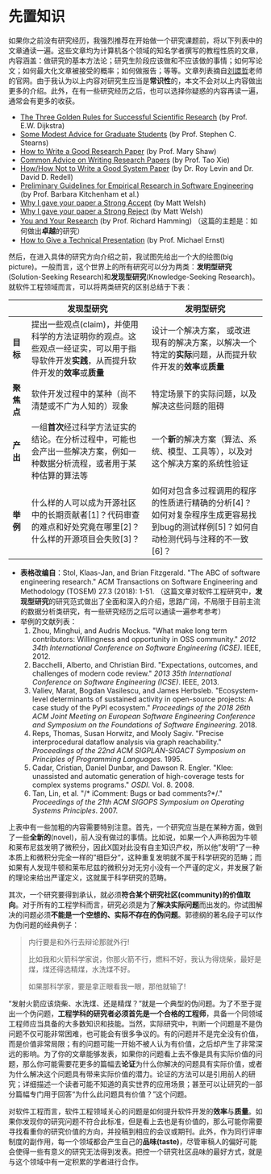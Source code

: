 # 先置知识

如果你之前没有研究经历，我强烈推荐在开始做一个研究课题前，将以下列表中的文章通读一遍。这些文章均为计算机各个领域的知名学者撰写的教程性质的文章，内容涵盖：做研究的基本方法论；研究生阶段应该做和不应该做的事情；如何写论文；如何最大化文章被接受的概率；如何做报告；等等。文章列表摘自[刘譞哲](liuxuanzhe.com)老师的官网。由于我认为以上内容对研究生应当是**常识性**的，本文不会对以上内容做出更多的介绍。此外，在有一些研究经历之后，也可以选择你疑惑的内容再读一遍，通常会有更多的收获。

* [The Three Golden Rules for Successful Scientific Research](http://www.cs.utexas.edu/~EWD/ewd06xx/EWD637.PDF) (by Prof. E.W. Dijkstra)
* [Some Modest Advice for Graduate Students](https://stearnslab.yale.edu/modest-advice) (by Prof. Stephen C. Stearns)
* [How to Write a Good Research Paper](http://spoke.compose.cs.cmu.edu/write/) (by Prof. Mary Shaw)
* [Common Advice on Writing Research Papers](http://taoxie.cs.illinois.edu/publications/writepapers.pdf) (by Prof. Tao Xie)
* [How/How Not to Write a Good System Paper](https://www.usenix.org/legacy/publications/library/proceedings/dsl97/good_paper.html) (by Dr. Roy Levin and Dr. David D. Redell)
* [Preliminary Guidelines for Empirical Research in Software Engineering](http://dl.acm.org/citation.cfm?id=636197) (by Prof. Barbara Kitchenham et al.)
* [Why I gave your paper a Strong Accept](http://matt-welsh.blogspot.hk/2016/04/why-i-gave-your-paper-strong-accept.html) (by Matt Welsh)
* [Why I gave your paper a Strong Reject](http://matt-welsh.blogspot.hk/2016/04/why-i-gave-your-paper-strong-reject.html) (by Matt Welsh)
* [You and Your Research](http://www.cs.virginia.edu/~robins/YouAndYourResearch.html) (by Prof. Richard Hamming) （这篇的主题是：如何做出**卓越**的研究）
* [How to Give a Technical Presentation](http://homes.cs.washington.edu/~mernst/advice/giving-talk.html) (by Prof. Michael Ernst)

然后，在进入具体的研究方向介绍之前，我试图先给出一个大的绘图(big picture)。一般而言，这个世界上的所有研究可以分为两类：**发明型研究**(Solution-Seeking Research)和**发现型研究**(Knowledge-Seeking Research)。就软件工程领域而言，可以将两类研究的区别总结于下表：

|            | 发现型研究                                                   | 发明型研究                                                   |
| ---------- | ------------------------------------------------------------ | ------------------------------------------------------------ |
| **目标**   | 提出一些观点(claim)，并使用科学的方法证明你的观点。这些观点一经证实，可以用于指导软件开发**实践**，从而提升软件开发的**效率**或**质量** | 设计一个解决方案， 或改进现有的解决方案，以解决一个特定的**实际**问题，从而提升软件开发的**效率**或**质量** |
| **聚焦点** | 软件开发过程中的某种（尚不清楚或不广为人知的）现象           | 特定场景下的实际问题，以及解决这些问题的阻碍                 |
| **产出**   | 一组**首次**经过科学方法证实的结论。在分析过程中，可能也会产出一些解决方案，例如一种数据分析流程，或者用于某种估算的算法等 | 一个**新**的解决方案（算法、系统、模型、工具等），以及对这个解决方案的系统性验证 |
| **举例**   | 什么样的人可以成为开源社区中的长期贡献者[1]？代码审查的难点和好处究竟在哪里[2]？什么样的开源项目会失败[3]？ | 如何对包含多过程调用的程序的性质进行精确的分析[4]？如何对复杂程序生成更容易找到bug的测试样例[5]？如何自动检测代码与注释的不一致[6]？ |

* **表格改编自**：Stol, Klaas-Jan, and Brian Fitzgerald. "The ABC of software engineering research." ACM Transactions on Software Engineering and Methodology (TOSEM) 27.3 (2018): 1-51. （这篇文章对软件工程研究中，**发现型研究**的研究范式做出了全面和深入的介绍，思路广阔，不局限于目前主流的数据分析类研究，有一些研究经历之后可以通读一遍参考参考）
* 举例的文献列表：
  1. Zhou, Minghui, and Audris Mockus. "What make long term contributors: Willingness and opportunity in OSS community." *2012 34th International Conference on Software Engineering (ICSE)*. IEEE, 2012.
  2. Bacchelli, Alberto, and Christian Bird. "Expectations, outcomes, and challenges of modern code review." *2013 35th International Conference on Software Engineering (ICSE)*. IEEE, 2013.
  3. Valiev, Marat, Bogdan Vasilescu, and James Herbsleb. "Ecosystem-level determinants of sustained activity in open-source projects: A case study of the PyPI ecosystem." *Proceedings of the 2018 26th ACM Joint Meeting on European Software Engineering Conference and Symposium on the Foundations of Software Engineering*. 2018.
  4. Reps, Thomas, Susan Horwitz, and Mooly Sagiv. "Precise interprocedural dataflow analysis via graph reachability." *Proceedings of the 22nd ACM SIGPLAN-SIGACT Symposium on Principles of Programming Languages*. 1995.
  5. Cadar, Cristian, Daniel Dunbar, and Dawson R. Engler. "Klee: unassisted and automatic generation of high-coverage tests for complex systems programs." *OSDI*. Vol. 8. 2008.
  6. Tan, Lin, et al. "/* iComment: Bugs or bad comments?*/." *Proceedings of the 21th ACM SIGOPS Symposium on Operating Systems Principles*. 2007.

上表中有一些加粗的内容需要特别注意。首先，一个研究应当是在某种方面，做到了一些**全新的**(novel)，前人没有做过的事情。比如说，如果一个人声称因为牛顿和莱布尼兹发明了微积分，因此X国对此没有自主知识产权，所以他”发明“了一种本质上和微积分完全一样的”细巨分“，这种重复发明就不属于科学研究的范畴；而如果有人发现牛顿和莱布尼兹的微积分对无穷小没有一个严谨的定义，并发展了新的理论来给出严谨定义，这就属于科学研究的范畴。

其次，一个研究要得到承认，就必须**符合某个研究社区(community)的价值取向**。对于所有的工程学科而言，研究必须是为了**解决实际问题**而出发的。你试图解决的问题必须**不能是一个空想的、实际不存在的伪问题**。郭德纲的著名段子可以作为伪问题的经典例子：

> 内行要是和外行去辩论那就外行!
>
> 比如我和火箭科学家说，你那火箭不行，燃料不好，我认为得烧柴，最好是煤，煤还得选精煤，水洗煤不好。
>
> 如果那科学家，要是拿正眼看我一眼，那他就输了!

“发射火箭应该烧柴、水洗煤、还是精煤？”就是一个典型的伪问题。为了不至于提出一个伪问题，**工程学科的研究者必须首先是一个合格的工程师**，具备一个同领域工程师应当具备的大多数知识和技能。当然，实际研究中，判断一个问题是不是伪问题不仅可能非常困难，也可能会有很多争议的。有的问题并不是完全没有价值，而是价值非常局限；有的问题可能一开始不被人认为有价值，之后却产生了非常深远的影响。为了你的文章能够发表，如果你的问题看上去不像是具有实际价值的问题，那么你可能需要花更多的篇幅去**论证**为什么你解决的问题具有实际价值，或者为什么解决这个问题具有带来实际价值的潜力。论证的方法可以是引用前人的研究；详细描述一个读者可能不知道的真实世界的应用场景；甚至可以让研究的一部分篇幅专门用于回答“为什么此问题具有价值？”这个问题。

对软件工程而言，软件工程领域关心的问题是如何提升软件开发的**效率**与**质量**。如果你发现你的研究问题不符合此标准，但是看上去也是有价值的，那么可能你需要寻找看重你的研究价值的方向，并投稿到相应的会议或期刊。此外，作为同行评审制度的副作用，每一个领域都会产生自己的**品味(taste)**，尽管审稿人的偏好可能会使得一些有意义的研究无法得到发表。把控一个研究社区品味的最好方式，就是与这个领域中有一定积累的学者进行合作。
